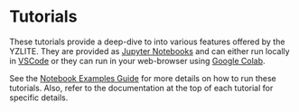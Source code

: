 # Tutorials

These tutorials provide a deep-dive to into various features offered by the YZLITE.
They are provided as [Jupyter Notebooks](https://jupyter.org) and can either run
locally in [VSCode](https://code.visualstudio.com) or they can run in your web-browser using [Google Colab](https://colab.research.google.com/notebooks/welcome.ipynb).

See the [Notebook Examples Guide](https://github.com/ReRAM-Labs/yzlite/docs/guides/notebook_examples_guide.html) for more details on how to run these tutorials.
Also, refer to the documentation at the top of each tutorial for specific details.
